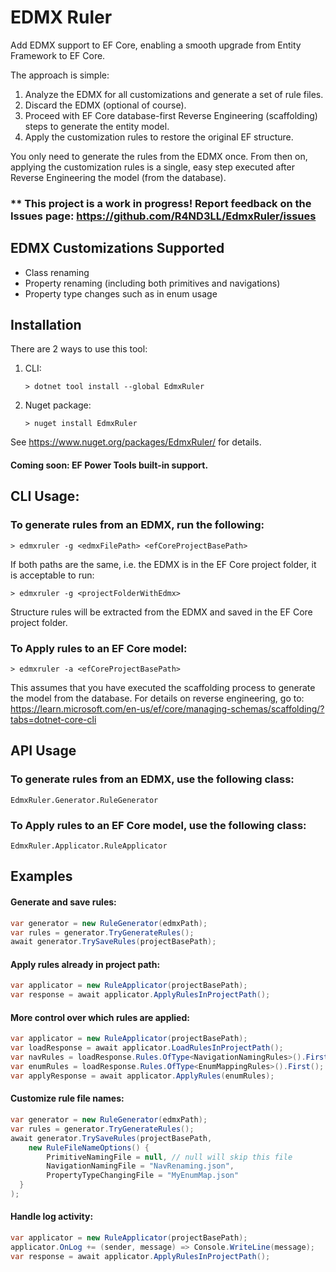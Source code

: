 
# EDMX Ruler
Add EDMX support to EF Core, enabling a smooth upgrade from Entity Framework to EF Core.

The approach is simple:
1)	Analyze the EDMX for all customizations and generate a set of rule files.
2)	Discard the EDMX (optional of course).
3)	Proceed with EF Core database-first Reverse Engineering (scaffolding) steps to generate the entity model.
4)	Apply the customization rules to restore the original EF structure.

You only need to generate the rules from the EDMX once.  From then on, applying the customization rules is a single, easy step executed after Reverse Engineering the model (from the database).

### ** This project is a work in progress! Report feedback on the Issues page: https://github.com/R4ND3LL/EdmxRuler/issues

## EDMX Customizations Supported
- Class renaming
- Property renaming (including both primitives and navigations)
- Property type changes such as in enum usage

## Installation
There are 2 ways to use this tool:
1. CLI:
   ```
   > dotnet tool install --global EdmxRuler
   ```
2. Nuget package:
   ```
   > nuget install EdmxRuler
   ```
See https://www.nuget.org/packages/EdmxRuler/ for details.
#### Coming soon: EF Power Tools built-in support.

## CLI Usage:
### To generate rules from an EDMX, run the following:
   ```
   > edmxruler -g <edmxFilePath> <efCoreProjectBasePath>
   ```
   If both paths are the same, i.e. the EDMX is in the EF Core project folder, it is acceptable to run:
   ```
   > edmxruler -g <projectFolderWithEdmx>
   ```
Structure rules will be extracted from the EDMX and saved in the EF Core project folder.

### To Apply rules to an EF Core model:
   ```
   > edmxruler -a <efCoreProjectBasePath>
   ```
This assumes that you have executed the scaffolding process to generate the model from the database.
For details on reverse engineering, go to: https://learn.microsoft.com/en-us/ef/core/managing-schemas/scaffolding/?tabs=dotnet-core-cli

## API Usage
### To generate rules from an EDMX, use the following class:
```
EdmxRuler.Generator.RuleGenerator
```
### To Apply rules to an EF Core model, use the following class:
```
EdmxRuler.Applicator.RuleApplicator
```
## Examples

#### Generate and save rules:
```csharp
var generator = new RuleGenerator(edmxPath);  
var rules = generator.TryGenerateRules();  
await generator.TrySaveRules(projectBasePath);
```
#### Apply rules already in project path:
```csharp
var applicator = new RuleApplicator(projectBasePath);  
var response = await applicator.ApplyRulesInProjectPath();
```

#### More control over which rules are applied:
```csharp
var applicator = new RuleApplicator(projectBasePath);  
var loadResponse = await applicator.LoadRulesInProjectPath();  
var navRules = loadResponse.Rules.OfType<NavigationNamingRules>().First();
var enumRules = loadResponse.Rules.OfType<EnumMappingRules>().First();  
var applyResponse = await applicator.ApplyRules(enumRules);
```

#### Customize rule file names:
```csharp
var generator = new RuleGenerator(edmxPath);  
var rules = generator.TryGenerateRules();  
await generator.TrySaveRules(projectBasePath,  
    new RuleFileNameOptions() {  
        PrimitiveNamingFile = null, // null will skip this file
        NavigationNamingFile = "NavRenaming.json",   
        PropertyTypeChangingFile = "MyEnumMap.json"  
  }  
);
```
#### Handle log activity:
```csharp
var applicator = new RuleApplicator(projectBasePath);  
applicator.OnLog += (sender, message) => Console.WriteLine(message);
var response = await applicator.ApplyRulesInProjectPath();
```

